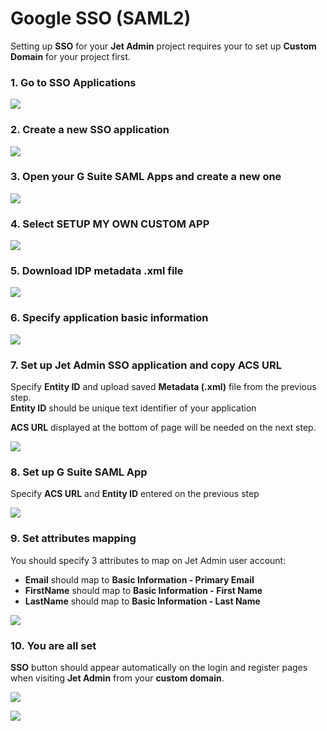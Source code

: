 # Google SSO \(SAML2\)

Setting up **SSO** for your **Jet Admin** project requires your to set up **Custom Domain** for your project first.

### 1. Go to SSO Applications

![](../../.gitbook/assets/image%20%28177%29.png)

### 2. Create a new SSO application

![](../../.gitbook/assets/image%20%2843%29.png)

### 3. Open your G Suite SAML Apps and create a new one

![](../../.gitbook/assets/image%20%28283%29.png)

### 4. Select SETUP MY OWN CUSTOM APP

![](../../.gitbook/assets/image%20%2883%29.png)

### 5. Download IDP metadata .xml file

![](../../.gitbook/assets/image%20%28313%29.png)

### 6. Specify application basic information

![](../../.gitbook/assets/image%20%28309%29.png)

### 7. Set up Jet Admin SSO application and copy ACS URL

Specify **Entity ID** and upload saved **Metadata \(.xml\)** file from the previous step.  
**Entity ID** should be unique text identifier of your application

**ACS URL** displayed at the bottom of page will be needed on the next step.

![](../../.gitbook/assets/image%20%28100%29.png)

### 8. Set up G Suite SAML App

Specify **ACS URL** and **Entity ID** entered on the previous step

![](../../.gitbook/assets/image%20%2818%29.png)

### 9. Set attributes mapping

You should specify 3 attributes to map on Jet Admin user account:

* **Email** should map to **Basic Information - Primary Email**
* **FirstName** should map to **Basic Information - First Name**
* **LastName** should map to **Basic Information - Last Name**

![](../../.gitbook/assets/image%20%28120%29.png)

### 10. You are all set

**SSO** button should appear automatically on the login and register pages when visiting **Jet Admin** from your **custom domain**.

![](../../.gitbook/assets/image%20%28275%29.png)

![](../../.gitbook/assets/image%20%2886%29.png)

